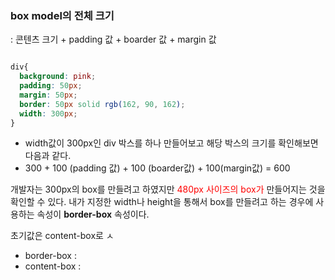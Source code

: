 
### box model의 전체 크기

: 콘텐츠 크기 + padding 값 + boarder 값 + margin 값


```css

div{
  background: pink;
  padding: 50px;
  margin: 50px;
  border: 50px solid rgb(162, 90, 162);
  width: 300px;
}
```

- width값이 300px인 div 박스를 하나 만들어보고 해당 박스의 크기를 확인해보면 다음과 같다.
- 300 + 100 (padding 값) + 100 (boarder값) + 100(margin값) = 600


개발자는 300px의 box를 만들려고 하였지만<font color="#ff0000"> 480px 사이즈의 box가</font> 만들어지는 것을 확인할 수 있다.
내가 지정한 width나 height을 통해서 box를 만들려고 하는 경우에 사용하는 속성이 **border-box** 속성이다.

초기값은 content-box로 ㅅ
- border-box :  
- content-box :  


